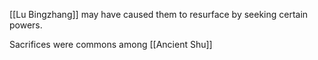 [[Lu Bingzhang]] may have caused them to resurface by seeking certain powers.

Sacrifices were commons among [[Ancient Shu]]